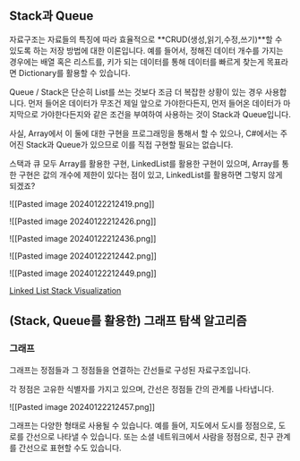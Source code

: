 ## Stack과 Queue

자료구조는 자료들의 특징에 따라 효율적으로 **CRUD(생성,읽기,수정,쓰기)**할 수 있도록 하는 저장 방법에 대한 이론입니다. 예를 들어서, 정해진 데이터 개수를 가지는 경우에는 배열 혹은 리스트를, 키가 되는 데이터를 통해 데이터를 빠르게 찾는게 목표라면 Dictionary를 활용할 수 있습니다.

Queue / Stack은 단순히 List를 쓰는 것보다 조금 더 복잡한 상황이 있는 경우 사용합니다. 먼저 들어온 데이터가 무조건 제일 앞으로 가야한다든지, 먼저 들어온 데이터가 마지막으로 가야한다든지와 같은 조건을 부여하여 사용하는 것이 Stack과 Queue입니다.

사실, Array에서 이 둘에 대한 구현을 프로그래밍을 통해서 할 수 있으나, C#에서는 주어진 Stack과 Queue가 있으므로 이를 직접 구현할 필요는 없습니다.

스택과 큐 모두 Array를 활용한 구현, LinkedList를 활용한 구현이 있으며, Array를 통한 구현은 값의 개수에 제한이 있다는 점이 있고, LinkedList를 활용하면 그렇지 않게 되겠죠?

![[Pasted image 20240122212419.png]]

![[Pasted image 20240122212426.png]]

![[Pasted image 20240122212436.png]]

![[Pasted image 20240122212442.png]]

![[Pasted image 20240122212449.png]]


[Linked List Stack Visualization](https://www.cs.usfca.edu/~galles/visualization/StackLL.html)

## (Stack, Queue를 활용한) 그래프 탐색 알고리즘

### 그래프

그래프는 정점들과 그 정점들을 연결하는 간선들로 구성된 자료구조입니다.

각 정점은 고유한 식별자를 가지고 있으며, 간선은 정점들 간의 관계를 나타냅니다.

![[Pasted image 20240122212457.png]]

그래프는 다양한 형태로 사용될 수 있습니다. 예를 들어, 지도에서 도시를 정점으로, 도로를 간선으로 나타낼 수 있습니다. 또는 소셜 네트워크에서 사람을 정점으로, 친구 관계를 간선으로 표현할 수도 있습니다.